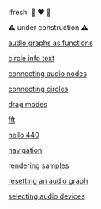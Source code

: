 :fresh: 🍑 ❤️ 🚿

⚠️ under construction ⚠️

[audio graphs as functions](audio_graphs_as_functions.md)

[circle info text](circle_info_text.md)

[connecting audio nodes](connecting_audio_nodes.md)

[connecting circles](connecting_circles.md)

[drag modes](drag_modes.md)

[fft](fft.md)

[hello 440](hello_440.md)

[navigation](navigation.md)

[rendering samples](rendering_samples.md)

[resetting an audio graph](resetting_an_audio_graph.md)

[selecting audio devices](selecting_audio_devices.md)